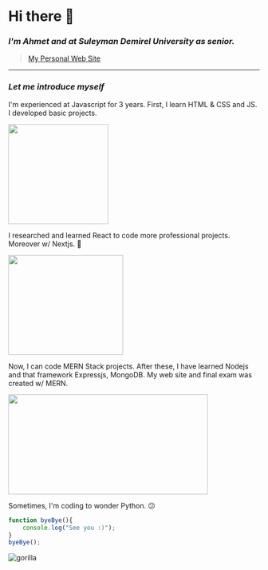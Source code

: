 # Hi there 👋

### *I'm Ahmet and at Suleyman Demirel University as senior.*
> [My Personal Web Site](https://ahmetz.com)
---
### **_Let me introduce myself_**

I'm experienced at Javascript for 3 years. First, I learn HTML & CSS and JS. I developed basic projects.

<img src="https://upload.wikimedia.org/wikipedia/commons/thumb/9/99/Unofficial_JavaScript_logo_2.svg/1024px-Unofficial_JavaScript_logo_2.svg.png" width=200 height=200/>

I researched and learned React to code more professional projects. Moreover w/ Nextjs. 🤠

<img src="https://upload.wikimedia.org/wikipedia/commons/thumb/4/47/React.svg/1200px-React.svg.png" width=230 height=200/>

Now, I can code MERN Stack projects. After these, I have learned Nodejs and that framework Expressjs, MongoDB. My web site and final exam was created w/ MERN.

<img src="https://blog.hyperiondev.com/wp-content/uploads/2018/09/Blog-Article-MERN-Stack.jpg" width=400 height=200/>

Sometimes, I'm coding to wonder Python. 😕

```javascript
function byeBye(){
    console.log("See you :)");
}
byeBye();
```

![gorilla](https://c.tenor.com/FAS_-m0OwbcAAAAd/programmer-code.gif)
<!--
**AhmetOzdemir34/AhmetOzdemir34** is a ✨ _special_ ✨ repository because its `README.md` (this file) appears on your GitHub profile.

Here are some ideas to get you started:

- 🔭 I’m currently working on ...
- 🌱 I’m currently learning ...
- 👯 I’m looking to collaborate on ...
- 🤔 I’m looking for help with ...
- 💬 Ask me about ...
- 📫 How to reach me: ...
- 😄 Pronouns: ...
- ⚡ Fun fact: ...
-->
